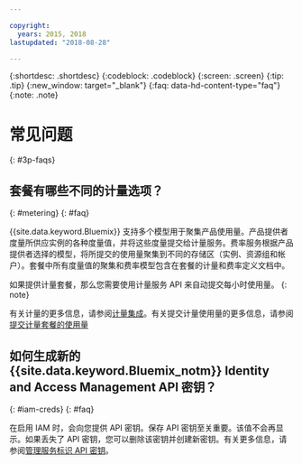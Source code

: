 ```yaml
---

copyright:
  years: 2015, 2018
lastupdated: "2018-08-28"

---
```


{:shortdesc: .shortdesc}
{:codeblock: .codeblock}
{:screen: .screen}
{:tip: .tip}
{:new_window: target="_blank"}
{:faq: data-hd-content-type="faq"}
{:note: .note}

# 常见问题
{: #3p-faqs}

## 套餐有哪些不同的计量选项？
{: #metering}
{: #faq}

{{site.data.keyword.Bluemix}} 支持多个模型用于聚集产品使用量。产品提供者度量所供应实例的各种度量值，并将这些度量提交给计量服务。费率服务根据产品提供者选择的模型，将所提交的使用量聚集到不同的存储区（实例、资源组和帐户）。套餐中所有度量值的聚集和费率模型包含在套餐的计量和费率定义文档中。

如果提供计量套餐，那么您需要使用计量服务 API 来自动提交每小时使用量。
{: note}

有关计量的更多信息，请参阅[计量集成](/docs/third-party/metering.html#meteringintera)。有关提交计量使用量的更多信息，请参阅[提交计量套餐的使用量](/docs/third-party/submitusage.html#submitusage)

## 如何生成新的 {{site.data.keyword.Bluemix_notm}} Identity and Access Management API 密钥？
{: #iam-creds}
{: #faq}

在启用 IAM 时，会向您提供 API 密钥。保存 API 密钥至关重要。该值不会再显示。如果丢失了 API 密钥，您可以删除该密钥并创建新密钥。有关更多信息，请参阅[管理服务标识 API 密钥](/docs/iam/serviceid_keys.html#serviceidapikeys)。 


